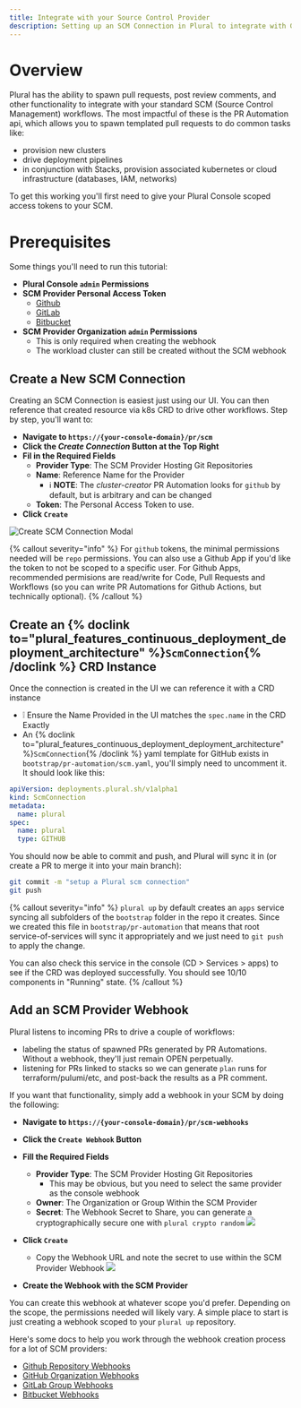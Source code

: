 ```yaml
---
title: Integrate with your Source Control Provider
description: Setting up an SCM Connection in Plural to integrate with Github, GitLab, or BitBucket
---
```


# Overview

Plural has the ability to spawn pull requests, post review comments, and other functionality to integrate with your standard SCM (Source Control Management) workflows.  The most impactful of these is the PR Automation api, which allows you to spawn templated pull requests to do common tasks like:

* provision new clusters
* drive deployment pipelines
* in conjunction with Stacks, provision associated kubernetes or cloud infrastructure (databases, IAM, networks)

To get this working you'll first need to give your Plural Console scoped access tokens to your SCM.

# Prerequisites
Some things you'll need to run this tutorial:

* **Plural Console `admin` Permissions**  
* **SCM Provider Personal Access Token**
  * [Github](https://docs.github.com/en/authentication/keeping-your-account-and-data-secure/managing-your-personal-access-tokens#creating-a-personal-access-token-classic)  
  * [GitLab](https://docs.gitlab.com/ee/user/profile/personal_access_tokens.html#create-a-personal-access-token)  
  * [Bitbucket](https://support.atlassian.com/bitbucket-cloud/docs/access-tokens/)
* **SCM Provider Organization `admin` Permissions**
  * This is only required when creating the webhook
  * The workload cluster can still be created without the SCM webhook

## Create a New SCM Connection

Creating an SCM Connection is easiest just using our UI.  You can then reference that created resource via k8s CRD to drive other workflows.  Step by step, you'll want to:

* **Navigate to `https://{your-console-domain}/pr/scm`**  
* **Click the _Create Connection_ Button at the Top Right**  
* **Fil in the Required Fields**
  * **Provider Type**: The SCM Provider Hosting Git Repositories  
  * **Name**: Reference Name for the Provider  
    * ℹ️ **NOTE**: The _cluster-creator_ PR Automation looks for `github` by default, but is arbitrary and can be changed
  * **Token**: The Personal Access Token to use.
* **Click `Create`**
     
![Create SCM Connection Modal](/images/how-to/console_create-scm-modal.png)  

{% callout severity="info" %}
For `github` tokens, the minimal permissions needed will be `repo` permissions.  You can also use a Github App if you'd like the token to not be scoped to a specific user.  For Github Apps, recommended permisions are read/write for Code, Pull Requests and Workflows (so you can write PR Automations for Github Actions, but technically optional).
{% /callout %}

## **Create an {% doclink to="plural_features_continuous_deployment_deployment_architecture" %}`ScmConnection`{% /doclink %} CRD Instance**  

Once the connection is created in the UI we can reference it with a CRD instance
  * ❕ Ensure the Name Provided in the UI matches the `spec.name` in the CRD Exactly
  * An {% doclink to="plural_features_continuous_deployment_deployment_architecture" %}`ScmConnection`{% /doclink %} yaml template for GitHub exists in `bootstrap/pr-automation/scm.yaml`, you'll simply need to uncomment it. It should look like this:

```yaml
apiVersion: deployments.plural.sh/v1alpha1
kind: ScmConnection
metadata:
  name: plural
spec:
  name: plural
  type: GITHUB
```

You should now be able to commit and push, and Plural will sync it in (or create a PR to merge it into your main branch):

```sh
git commit -m "setup a Plural scm connection"
git push
```

{% callout severity="info" %}
`plural up` by default creates an `apps` service syncing all subfolders of the `bootstrap` folder in the repo it creates.  Since we created this file in `bootstrap/pr-automation` that means that root service-of-services will sync it appropriately and we just need to `git push` to apply the change.

You can also check this service in the console (CD > Services > apps) to see if the CRD was deployed successfully. You should see 10/10 components in "Running" state.
{% /callout %}

## **Add an SCM Provider Webhook**

Plural listens to incoming PRs to drive a couple of workflows:

* labeling the status of spawned PRs generated by PR Automations.  Without a webhook, they'll just remain OPEN perpetually.
* listening for PRs linked to stacks so we can generate `plan` runs for terraform/pulumi/etc, and post-back the results as a PR comment.

If you want that functionality, simply add a webhook in your SCM by doing the following:

* **Navigate to `https://{your-console-domain}/pr/scm-webhooks`**  
* **Click the `Create Webhook` Button**  
* **Fill the Required Fields**
  * **Provider Type**: The SCM Provider Hosting Git Repositories
      * This may be obvious, but you need to select the same provider as the console webhook
  * **Owner**: The Organization or Group Within the SCM Provider
  * **Secret**: The Webhook Secret to Share, you can generate a cryptographically secure one with `plural crypto random`
![](/images/how-to/create-scm-webhook-modal-0.png)
* **Click `Create`**
    * Copy the Webhook URL and note the secret to use within the SCM Provider Webhook 
![](/images/how-to/create-scm-webhook-modal-1.png)

* **Create the Webhook with the SCM Provider**  

You can create this webhook at whatever scope you'd prefer.  Depending on the scope, the permissions needed will likely vary.  A simple place to start is just creating a webhook scoped to your `plural up` repository.

Here's some docs to help you work through the webhook creation process for a lot of SCM providers:

  * [Github Repository Webhooks](https://docs.github.com/en/webhooks/using-webhooks/creating-webhooks#creating-a-repository-webhook)
  * [GitHub Organization Webhooks](https://docs.github.com/en/webhooks/using-webhooks/creating-webhooks#creating-an-organization-webhook)
  * [GitLab Group Webhooks](https://docs.gitlab.com/ee/user/project/integrations/webhooks.html#group-webhooks)
  * [Bitbucket Webhooks](https://confluence.atlassian.com/bitbucketserver/manage-webhooks-938025878.html)
